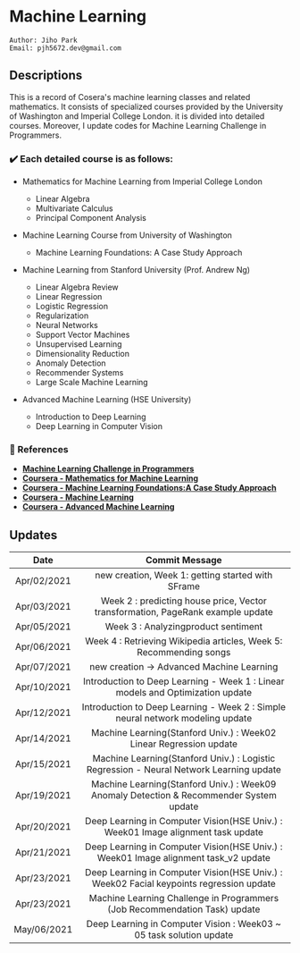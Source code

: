 # Machine Learning
````
Author: Jiho Park
Email: pjh5672.dev@gmail.com
````

## Descriptions
This is a record of Cosera's machine learning classes and related mathematics. It consists of specialized courses provided by the University of Washington and Imperial College London. it is divided into detailed courses. Moreover, I update codes for Machine Learning Challenge in Programmers.      
  
### ✔️ Each detailed course is as follows:   
- Mathematics for Machine Learning from Imperial College London     
    - Linear Algebra
    - Multivariate Calculus
    - Principal Component Analysis  

- Machine Learning Course from University of Washington   
    - Machine Learning Foundations: A Case Study Approach

- Machine Learning from Stanford University (Prof. Andrew Ng)  
    - Linear Algebra Review
    - Linear Regression 
    - Logistic Regression
    - Regularization
    - Neural Networks
    - Support Vector Machines
    - Unsupervised Learning
    - Dimensionality Reduction
    - Anomaly Detection
    - Recommender Systems
    - Large Scale Machine Learning

- Advanced Machine Learning (HSE University)
    - Introduction to Deep Learning
    - Deep Learning in Computer Vision


### :memo: References
- **[Machine Learning Challenge in Programmers](https://programmers.co.kr)** 
- **[Coursera - Mathematics for Machine Learning](https://www.coursera.org/specializations/mathematics-machine-learning?)**  
- **[Coursera - Machine Learning Foundations:A Case Study Approach](https://www.coursera.org/learn/ml-foundations?specialization=machine-learning)**    
- **[Coursera - Machine Learning](https://www.coursera.org/learn/machine-learning)**   
- **[Coursera - Advanced Machine Learning](https://www.coursera.org/specializations/aml)**     


## Updates
| Date | Commit Message |
|:----:|:----:|
| Apr/02/2021 | new creation, Week 1: getting started with SFrame |
| Apr/03/2021 | Week 2 : predicting house price, Vector transformation, PageRank example update |
| Apr/05/2021 | Week 3 : Analyzingproduct sentiment | 
| Apr/06/2021 | Week 4 : Retrieving Wikipedia articles, Week 5: Recommending songs | 
| Apr/07/2021 | new creation -> Advanced Machine Learning | 
| Apr/10/2021 | Introduction to Deep Learning - Week 1 : Linear models and Optimization update | 
| Apr/12/2021 | Introduction to Deep Learning - Week 2 : Simple neural network modeling update | 
| Apr/14/2021 | Machine Learning(Stanford Univ.) : Week02 Linear Regression update |
| Apr/15/2021 | Machine Learning(Stanford Univ.) : Logistic Regression - Neural Network Learning update |
| Apr/19/2021 | Machine Learning(Stanford Univ.) : Week09 Anomaly Detection & Recommender System update |
| Apr/20/2021 | Deep Learning in Computer Vision(HSE Univ.) : Week01 Image alignment task update |
| Apr/21/2021 | Deep Learning in Computer Vision(HSE Univ.) : Week01 Image alignment task_v2 update |
| Apr/23/2021 | Deep Learning in Computer Vision(HSE Univ.) : Week02 Facial keypoints regression update |
| Apr/23/2021 | Machine Learning Challenge in Programmers (Job Recommendation Task) update |
| May/06/2021 | Deep Learning in Computer Vision : Week03 ~ 05 task solution update |
